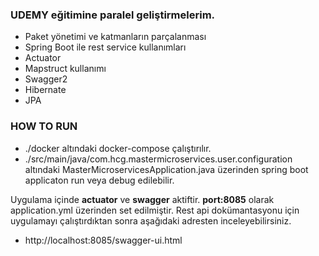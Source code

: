 ### UDEMY eğitimine paralel geliştirmelerim.

- Paket yönetimi ve katmanların parçalanması 
- Spring Boot ile rest service kullanımları
- Actuator
- Mapstruct kullanımı
- Swagger2
- Hibernate
- JPA 

### HOW TO RUN

- ./docker altındaki docker-compose çalıştırılır.
- ./src/main/java/com.hcg.mastermicroservices.user.configuration altındaki MasterMicroservicesApplication.java üzerinden spring boot applicaton run veya debug edilebilir.

Uygulama içinde **actuator** ve **swagger** aktiftir.
**port:8085** olarak application.yml üzerinden set edilmiştir.
Rest api dokümantasyonu için uygulamayı çalıştırdıktan sonra aşağıdaki adresten inceleyebilirsiniz.
- http://localhost:8085/swagger-ui.html